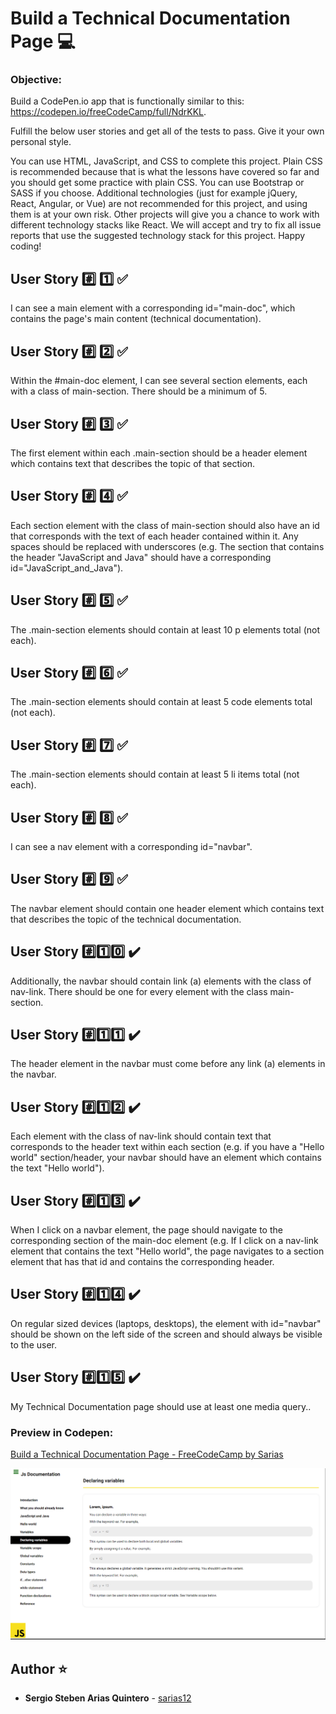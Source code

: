 # Build a Technical Documentation Page :computer:

### Objective: 
Build a CodePen.io app that is functionally similar to this: https://codepen.io/freeCodeCamp/full/NdrKKL.

Fulfill the below user stories and get all of the tests to pass. Give it your own personal style.

You can use HTML, JavaScript, and CSS to complete this project. Plain CSS is recommended because that is what the lessons have covered so far and you should get some practice with plain CSS. You can use Bootstrap or SASS if you choose. Additional technologies (just for example jQuery, React, Angular, or Vue) are not recommended for this project, and using them is at your own risk. Other projects will give you a chance to work with different technology stacks like React. We will accept and try to fix all issue reports that use the suggested technology stack for this project. Happy coding!

## User Story :hash: :one: :white_check_mark:
I can see a main element with a corresponding id="main-doc", which contains the page's main content (technical documentation).

## User Story :hash: :two: :white_check_mark:
Within the #main-doc element, I can see several section elements, each with a class of main-section. There should be a minimum of 5.

## User Story :hash: :three: :white_check_mark:
The first element within each .main-section should be a header element which contains text that describes the topic of that section.

## User Story :hash: :four: :white_check_mark:
Each section element with the class of main-section should also have an id that corresponds with the text of each header contained within it. Any spaces should be replaced with underscores (e.g. The section that contains the header "JavaScript and Java" should have a corresponding id="JavaScript_and_Java").

## User Story :hash: :five: :white_check_mark:
The .main-section elements should contain at least 10 p elements total (not each).

## User Story :hash: :six: :white_check_mark:
The .main-section elements should contain at least 5 code elements total (not each).

## User Story :hash: :seven: :white_check_mark:
The .main-section elements should contain at least 5 li items total (not each).

## User Story :hash: :eight: :white_check_mark:
I can see a nav element with a corresponding id="navbar".

## User Story :hash: :nine: :white_check_mark:
The navbar element should contain one header element which contains text that describes the topic of the technical documentation.

## User Story :hash::one::zero: :heavy_check_mark:
 Additionally, the navbar should contain link (a) elements with the class of nav-link. There should be one for every element with the class main-section.

 ## User Story :hash::one::one: :heavy_check_mark:
 The header element in the navbar must come before any link (a) elements in the navbar.

 ## User Story :hash::one::two: :heavy_check_mark:
 Each element with the class of nav-link should contain text that corresponds to the header text within each section (e.g. if you have a "Hello world" section/header, your navbar should have an element which contains the text "Hello world").
 ## User Story :hash::one::three: :heavy_check_mark:
  When I click on a navbar element, the page should navigate to the corresponding section of the main-doc element (e.g. If I click on a nav-link element that contains the text "Hello world", the page navigates to a section element that has that id and contains the corresponding header.

 ## User Story :hash::one::four: :heavy_check_mark:
 On regular sized devices (laptops, desktops), the element with id="navbar" should be shown on the left side of the screen and should always be visible to the user.

## User Story :hash::one::five: :heavy_check_mark:
 My Technical Documentation page should use at least one media query..

### Preview in Codepen: 
[  Build a Technical Documentation Page - FreeCodeCamp by Sarias ](https://codepen.io/sarias12/full/RwKLqgr)

![Screenshot](https://raw.githubusercontent.com/sarias12/freecodecamp_projects/main/technical_documentation_page/image1.PNG)
 
## Author ⭐️
* **Sergio Steben Arias Quintero** - [sarias12](https://github.com/sarias12)
